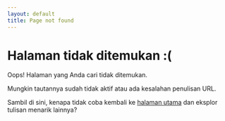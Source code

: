 ```yaml
---
layout: default
title: Page not found
---
```


# Halaman tidak ditemukan :(

Oops! Halaman yang Anda cari tidak ditemukan.

Mungkin tautannya sudah tidak aktif atau ada kesalahan penulisan URL.

Sambil di sini, kenapa tidak coba kembali ke [halaman utama](/) dan eksplor tulisan menarik lainnya?
